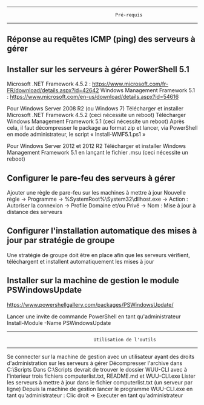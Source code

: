---------------------------------------------------------------------------------------------
											Pré-requis
---------------------------------------------------------------------------------------------

Réponse au requêtes ICMP (ping) des serveurs à gérer
-------------------------------------------------------------------------------

Installer sur les serveurs à gérer PowerShell 5.1
-------------------------------------------------------------------------------
Microsoft .NET Framework 4.5.2 : https://www.microsoft.com/fr-FR/download/details.aspx?id=42642
Windows Management Framework 5.1 : https://www.microsoft.com/en-us/download/details.aspx?id=54616

Pour Windows Server 2008 R2 (ou Windows 7)
Télécharger et installer Microsoft .NET Framework 4.5.2 (ceci nécessite un reboot)
Télécharger Windows Management Framework 5.1 (ceci nécessite un reboot)
Après cela, il faut décompresser le package au format zip et lancer, via PowerShell en mode administrateur, le script « Install-WMF5.1.ps1 »

Pour Windows Server 2012 et 2012 R2
Télécharger et installer Windows Management Framework 5.1 en lançant le fichier .msu (ceci nécessite un reboot)

Configurer le pare-feu des serveurs à gérer
-------------------------------------------------------------------------------
Ajouter une règle de pare-feu sur les machines à mettre à jour
Nouvelle règle -> Programme -> %SystemRoot%\System32\dllhost.exe -> Action : Autoriser la connexion -> Profile Domaine et/ou Privé -> Nom : Mise à jour à distance des serveurs

Configurer l'installation automatique des mises à jour par stratégie de groupe
-------------------------------------------------------------------------------
Une stratégie de groupe doit être en place afin que les serveurs vérifient, téléchargent et installent automatiquement les mises à jour

Installer sur la machine de gestion le module PSWindowsUpdate
-------------------------------------------------------------------------------
https://www.powershellgallery.com/packages/PSWindowsUpdate/

Lancer une invite de commande PowerShell en tant qu'administrateur
Install-Module -Name PSWindowsUpdate




---------------------------------------------------------------------------------------------
									Utilisation de l'outils
---------------------------------------------------------------------------------------------

Se connecter sur la machine de gestion avec un utilisateur ayant des droits d'administration sur les serveurs à gérer
Décompresser l'archive dans C:\Scripts
Dans C:\Scripts devrait de trouver le dossier WUU-CLI avec à l'interieur trois fichiers computerlist.txt, README.md et WUU-CLI.exe
Lister les serveurs à mettre à jour dans le fichier computerlist.txt (un serveur par ligne)
Depuis la machine de gestion lancer le programme WUU-CLI.exe en tant qu'administrateur : Clic droit -> Executer en tant qu'administrateur